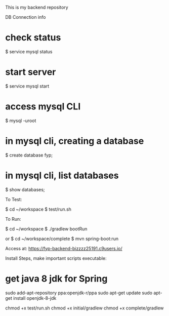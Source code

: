 This is my backend repository


DB Connection info

# check status
$ service mysql status

# start server
$ service mysql start

# access mysql CLI
$ mysql -uroot

# in mysql cli, creating a database
$ create database fyp;

# in mysql cli, list databases
$ show databases;


To Test: 

$ cd ~/workspace
$ test/run.sh

To Run: 

$ cd ~/workspace
$ ./gradlew bootRun


or
$ cd ~/workspace/complete
$ mvn spring-boot:run

Access at: https://fyp-backend-bizzzz25191.c9users.io/

Install Steps, make important scripts executable:

# get java 8 jdk for Spring
sudo add-apt-repository ppa:openjdk-r/ppa
sudo apt-get update
sudo apt-get install openjdk-8-jdk

chmod +x test/run.sh
chmod +x initial/gradlew
chmod +x complete/gradlew


